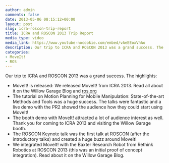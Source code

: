 ```yaml
---
author: admin
comments: false
date: 2013-05-06 08:15:12+00:00
layout: post
slug: icra-roscon-trip-report
title: ICRA and ROSCON 2013 Trip Report
media_type: video
media_link: https://www.youtube-nocookie.com/embed/vAeEEoxVhAo
description: Our trip to ICRA and ROSCON 2013 was a grand success. The highlight - MoveIt! is released.
categories:
- MoveIt!
- ROS
---
```


Our trip to ICRA and ROSCON 2013 was a grand success. The highlights:

* MoveIt! is released: We released MoveIt! from ICRA 2013. Read all about it on the Willow Garage Blog and [ros.org](http://www.ros.org/news/2013/05/announcing-moveit.html)
* The tutorial on Motion Planning for Mobile Manipulation: State-of-the-art Methods and Tools was a huge success. The talks were fantastic and a live demo with the PR2 showed the audience how they could start using MoveIt!
* The booth demo with MoveIt! attracted a lot of audience interest as well. Thank you for coming to ICRA 2013 and visiting the Willow Garage booth.
* The ROSCON Keynote talk was the first talk at ROSCON (after the introductory talks) and created a huge buzz around MoveIt!
* We integrated MoveIt! with the Baxter Research Robot from Rethink Robotics at ROSCON 2013 (this was an initial proof of concept integration). Read about it on the Willow Garage Blog.
